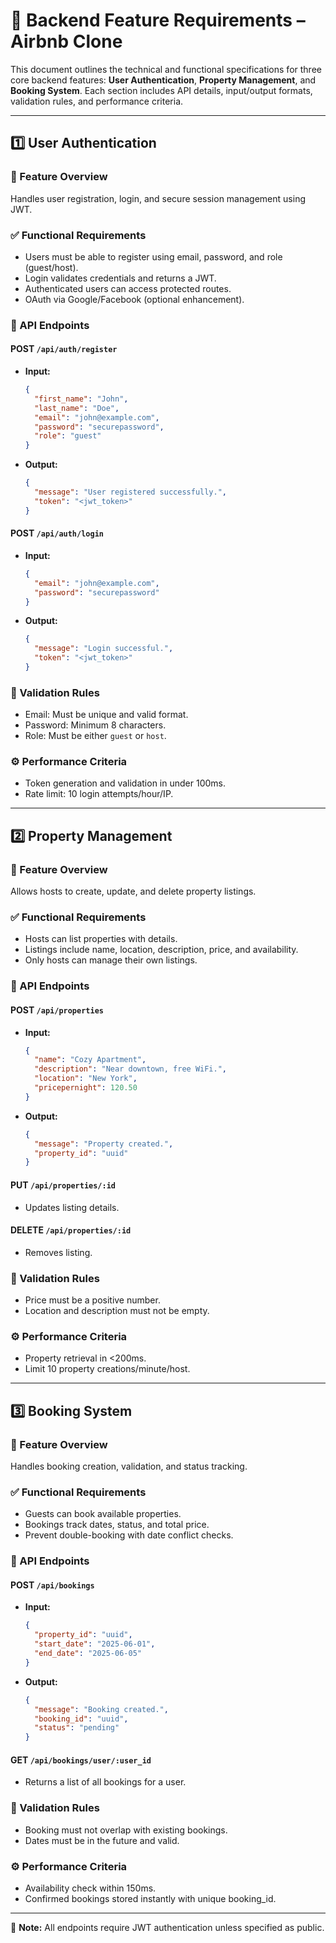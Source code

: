 
# 📄 Backend Feature Requirements – Airbnb Clone

This document outlines the technical and functional specifications for three core backend features: **User Authentication**, **Property Management**, and **Booking System**. Each section includes API details, input/output formats, validation rules, and performance criteria.

---

## 1️⃣ User Authentication

### 🔐 Feature Overview
Handles user registration, login, and secure session management using JWT.

### ✅ Functional Requirements
- Users must be able to register using email, password, and role (guest/host).
- Login validates credentials and returns a JWT.
- Authenticated users can access protected routes.
- OAuth via Google/Facebook (optional enhancement).

### 🔗 API Endpoints
#### POST `/api/auth/register`
- **Input:**
  ```json
  {
    "first_name": "John",
    "last_name": "Doe",
    "email": "john@example.com",
    "password": "securepassword",
    "role": "guest"
  }
  ```
- **Output:**
  ```json
  {
    "message": "User registered successfully.",
    "token": "<jwt_token>"
  }
  ```

#### POST `/api/auth/login`
- **Input:**
  ```json
  {
    "email": "john@example.com",
    "password": "securepassword"
  }
  ```
- **Output:**
  ```json
  {
    "message": "Login successful.",
    "token": "<jwt_token>"
  }
  ```

### 🧪 Validation Rules
- Email: Must be unique and valid format.
- Password: Minimum 8 characters.
- Role: Must be either `guest` or `host`.

### ⚙️ Performance Criteria
- Token generation and validation in under 100ms.
- Rate limit: 10 login attempts/hour/IP.

---

## 2️⃣ Property Management

### 🏡 Feature Overview
Allows hosts to create, update, and delete property listings.

### ✅ Functional Requirements
- Hosts can list properties with details.
- Listings include name, location, description, price, and availability.
- Only hosts can manage their own listings.

### 🔗 API Endpoints
#### POST `/api/properties`
- **Input:**
  ```json
  {
    "name": "Cozy Apartment",
    "description": "Near downtown, free WiFi.",
    "location": "New York",
    "pricepernight": 120.50
  }
  ```
- **Output:**
  ```json
  {
    "message": "Property created.",
    "property_id": "uuid"
  }
  ```

#### PUT `/api/properties/:id`
- Updates listing details.

#### DELETE `/api/properties/:id`
- Removes listing.

### 🧪 Validation Rules
- Price must be a positive number.
- Location and description must not be empty.

### ⚙️ Performance Criteria
- Property retrieval in <200ms.
- Limit 10 property creations/minute/host.

---

## 3️⃣ Booking System

### 📅 Feature Overview
Handles booking creation, validation, and status tracking.

### ✅ Functional Requirements
- Guests can book available properties.
- Bookings track dates, status, and total price.
- Prevent double-booking with date conflict checks.

### 🔗 API Endpoints
#### POST `/api/bookings`
- **Input:**
  ```json
  {
    "property_id": "uuid",
    "start_date": "2025-06-01",
    "end_date": "2025-06-05"
  }
  ```
- **Output:**
  ```json
  {
    "message": "Booking created.",
    "booking_id": "uuid",
    "status": "pending"
  }
  ```

#### GET `/api/bookings/user/:user_id`
- Returns a list of all bookings for a user.

### 🧪 Validation Rules
- Booking must not overlap with existing bookings.
- Dates must be in the future and valid.

### ⚙️ Performance Criteria
- Availability check within 150ms.
- Confirmed bookings stored instantly with unique booking_id.

---

🧾 **Note:** All endpoints require JWT authentication unless specified as public.
